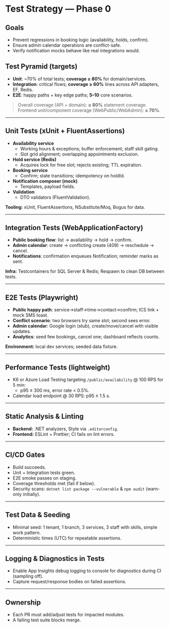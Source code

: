 # Test Strategy — Phase 0

## Goals
- Prevent regressions in booking logic (availability, holds, confirm).
- Ensure admin calendar operations are conflict-safe.
- Verify notification mocks behave like real integrations would.

## Test Pyramid (targets)
- **Unit**: ~70% of total tests; **coverage ≥ 80%** for domain/services.
- **Integration**: critical flows; **coverage ≥ 60%** lines across API adapters, EF, Redis.
- **E2E**: happy paths + key edge paths; **5–10** core scenarios.

> Overall coverage (API + domain): **≥ 80%** statement coverage.
> Frontend unit/component coverage (WebPublic/WebAdmin): **≥ 70%**.

---

## Unit Tests (xUnit + FluentAssertions)
- **Availability service**
  - Working hours & exceptions; buffer enforcement; staff skill gating.
  - Slot grid alignment; overlapping appointments exclusion.
- **Hold service (Redis)**
  - Acquires lock for free slot; rejects existing; TTL expiration.
- **Booking service**
  - Confirm; state transitions; idempotency on holdId.
- **Notification composer (mock)**
  - Templates, payload fields.
- **Validation**
  - DTO validators (FluentValidation).

**Tooling:** xUnit, FluentAssertions, NSubstitute/Moq, Bogus for data.

---

## Integration Tests (WebApplicationFactory)
- **Public booking flow**: list → availability → hold → confirm.
- **Admin calendar**: create → conflicting create (409) → reschedule → cancel.
- **Notifications**: confirmation enqueues Notification; reminder marks as sent.

**Infra:** Testcontainers for SQL Server & Redis; Respawn to clean DB between tests.

---

## E2E Tests (Playwright)
- **Public happy path**: service→staff→time→contact→confirm; ICS link + mock SMS toast.
- **Conflict scenario**: two browsers try same slot; second sees error.
- **Admin calendar**: Google login (stub), create/move/cancel with visible updates.
- **Analytics**: seed few bookings, cancel one; dashboard reflects counts.

**Environment:** local dev services; seeded data fixture.

---

## Performance Tests (lightweight)
- K6 or Azure Load Testing targeting `/public/availability` @ 100 RPS for 5 min:
  - p95 ≤ 300 ms, error rate < 0.5%.
- Calendar load endpoint @ 30 RPS: p95 ≤ 1.5 s.

---

## Static Analysis & Linting
- **Backend:** .NET analyzers, Style via `.editorconfig`.
- **Frontend:** ESLint + Prettier; CI fails on lint errors.

---

## CI/CD Gates
- Build succeeds.
- Unit + Integration tests green.
- E2E smoke passes on staging.
- Coverage thresholds met (fail if below).
- Security scans: `dotnet list package --vulnerable` & `npm audit` (warn-only initially).

---

## Test Data & Seeding
- Minimal seed: 1 tenant, 1 branch, 3 services, 3 staff with skills, simple work pattern.
- Deterministic times (UTC) for repeatable assertions.

---

## Logging & Diagnostics in Tests
- Enable App Insights debug logging to console for diagnostics during CI (sampling off).
- Capture request/response bodies on failed assertions.

---

## Ownership
- Each PR must add/adjust tests for impacted modules.
- A failing test suite blocks merge.
